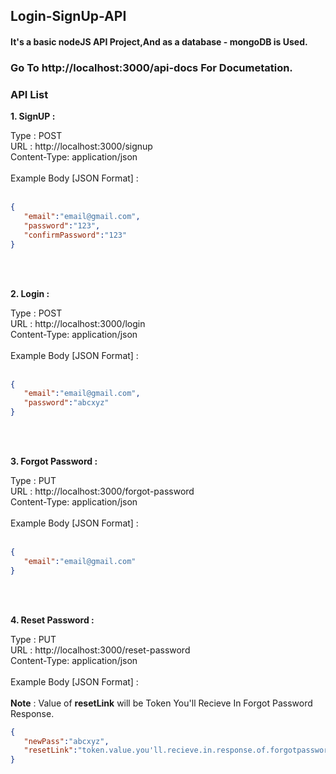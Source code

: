 ## Login-SignUp-API

#### It's a basic nodeJS API Project,And as a database - mongoDB is Used.


### Go To http://localhost:3000/api-docs For Documetation.

### API List
 
<b>1. SignUP : </b>
<p>
 Type : POST</br>
 URL : http://localhost:3000/signup </br>
 Content-Type: application/json </br>
  </br>
 Example Body [JSON Format] :  </br>
 </br>
 
 ```json
 {
    "email":"email@gmail.com",
    "password":"123",
    "confirmPassword":"123"
}
```
</p>
</br></br>

<b>2. Login : </b>
<p>
 Type : POST</br>
 URL : http://localhost:3000/login </br>
 Content-Type: application/json </br>
  </br>
 Example Body [JSON Format] :  </br>
 </br>
 
 ```json
{
    "email":"email@gmail.com",
    "password":"abcxyz"
}
```
</p>

</br></br>

<b>3. Forgot Password : </b>
<p>
 Type : PUT</br>
 URL : http://localhost:3000/forgot-password </br>
 Content-Type: application/json </br>
  </br>
 Example Body [JSON Format] :  </br>
 </br>
 
 ```json
{
    "email":"email@gmail.com"
}
```
</p>


</br></br>

<b>4. Reset Password : </b>
<p>
 Type : PUT</br>
 URL : http://localhost:3000/reset-password </br>
 Content-Type: application/json </br>
  </br>
 Example Body [JSON Format] :  </br>
 </br>
 <b>Note</b> : Value of <b>resetLink</b> will be Token You'll Recieve In Forgot Password Response.
 
 ```json
{
    "newPass":"abcxyz",
    "resetLink":"token.value.you'll.recieve.in.response.of.forgotpassword"
}
```
</p>
